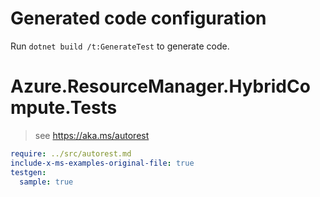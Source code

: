 # Generated code configuration

Run `dotnet build /t:GenerateTest` to generate code.

# Azure.ResourceManager.HybridCompute.Tests

> see https://aka.ms/autorest
``` yaml
require: ../src/autorest.md
include-x-ms-examples-original-file: true
testgen:
  sample: true
```